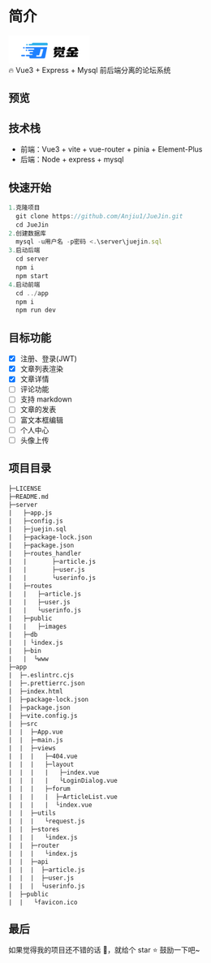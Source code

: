 # 简介
![image](./app/src/assets/logo.png)<br/>
🔥 Vue3 + Express + Mysql 前后端分离的论坛系统

## 预览

## 技术栈
* 前端：Vue3 + vite + vue-router + pinia + Element-Plus
* 后端：Node + express + mysql

## 快速开始
```javascript 
1.克隆项目
  git clone https://github.com/Anjiu1/JueJin.git
  cd JueJin
2.创建数据库
  mysql -u用户名 -p密码 <.\server\juejin.sql
3.启动后端
  cd server
  npm i
  npm start
4.启动前端
  cd ../app
  npm i
  npm run dev
```

## 目标功能
- [X] 注册、登录(JWT)
- [X] 文章列表渲染
- [X] 文章详情
- [ ] 评论功能
- [ ] 支持 markdown
- [ ] 文章的发表
- [ ] 富文本框编辑
- [ ] 个人中心
- [ ] 头像上传

## 项目目录
```
├─LICENSE
├─README.md
├─server
|   ├─app.js
|   ├─config.js
|   ├─juejin.sql
|   ├─package-lock.json
|   ├─package.json
|   ├─routes_handler
|   |       ├─article.js
|   |       ├─user.js
|   |       └userinfo.js
|   ├─routes
|   |   ├─article.js
|   |   ├─user.js
|   |   └userinfo.js
|   ├─public
|   |   ├─images
|   ├─db
|   | └index.js
|   ├─bin
|   |  └www
├─app
|  ├─.eslintrc.cjs
|  ├─.prettierrc.json
|  ├─index.html
|  ├─package-lock.json
|  ├─package.json
|  ├─vite.config.js
|  ├─src
|  |  ├─App.vue
|  |  ├─main.js
|  |  ├─views
|  |  |   ├─404.vue
|  |  |   ├─layout
|  |  |   |   ├─index.vue
|  |  |   |   └LoginDialog.vue
|  |  |   ├─forum
|  |  |   |  ├─ArticleList.vue
|  |  |   |  └index.vue
|  |  ├─utils
|  |  |   └request.js
|  |  ├─stores
|  |  |   └index.js
|  |  ├─router
|  |  |   └index.js
|  |  ├─api
|  |  |  ├─article.js
|  |  |  ├─user.js
|  |  |  └userinfo.js
|  ├─public
|  |   └favicon.ico
```

## 最后
如果觉得我的项目还不错的话 👏，就给个 star ⭐ 鼓励一下吧~
